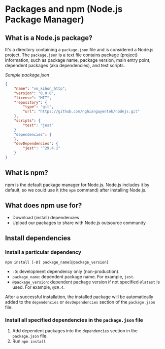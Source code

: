 # Packages and npm (Node.js Package Manager)

## What is a Node.js package?

It's a directory containing a `package.json` file and is considered a Node.js project. The `package.json` is a text file contains package (project) information, such as package name, package version, main entry point, dependent packages (aka dependencies), and test scripts.

*Sample package.json*
```json
{
    "name": "vn_kihon_http",
    "version": "0.0.0",
    "license": "MIT",
    "repository": {
        "type": "git",
        "url": "https://github.com/nghianguyentek/nodejs.git"        
    },
    "scripts": {
        "test": "jest"
    }
    "dependencies": {
    },
    "devDependencies": {
        "jest": "^29.4.1"
    }
}
```

## What is npm?

npm is the default package manager for Node.js. Node.js includes it by default, so we could use it (the `npm` command) after installing Node.js.

## What does npm use for?

- Download (install) dependencies
- Upload our packages to share with Node.js outsource community

## Install dependencies

### Install a particular dependency

`npm install [-D] package_name[@package_version]`

- `-D`: development dependency only (non-production).
- `package_name`: dependent package name. For example, `jest`.
- `@package_version`: dependent package version if not specified `@latest` is used. For example, `@29.4`.

After a successful installation, the installed package will be automatically added to the `dependencies` or `devDependencies` section of the `package.json` file.

### Install all specified dependencies in the `package.json` file

1. Add dependent packages into the `dependencies` section in the `package.json` file.
2. Run `npm install`